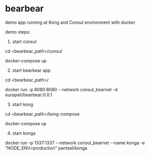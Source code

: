 # bearbear
demo app running at Kong and Consul environment with docker

demo steps:
1. start consul

  cd <bearbear_path>/consul
  
  docker-compose up

2. start bearbear app

cd <bearbear_path>/

docker run -p 8080:8080 --network consul_bearnet -d europeli/bearbear:0.0.1

3. start kong

cd <bearbear_path>/kong-compose

docker-compose up

4. start konga

docker run -p 1337:1337 --network consul_bearnet --name konga -e "NODE_ENV=production" pantsel/konga
